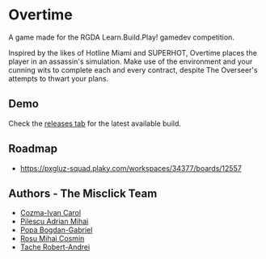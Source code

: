 
# Overtime

A game made for the RGDA Learn.Build.Play! gamedev competition.

Inspired by the likes of Hotline Miami and SUPERHOT, Overtime places the player in an assassin's simulation. Make use of the environment and your cunning wits to complete each and every contract, despite The Overseer's attempts to thwart your plans.
## Demo

Check the [releases tab](https://github.com/MekalBoy/overtime-lbp/releases) for the latest available build.
## Roadmap

- https://pxgluz-squad.plaky.com/workspaces/34377/boards/12557
## Authors - The Misclick Team

- [Cozma-Ivan Carol](https://github.com/carolcozma)
- [Pilescu Adrian Mihai](https://github.com/Aeneator)
- [Popa Bogdan-Gabriel](https://github.com/PxGluz)
- [Rosu Mihai Cosmin](https://github.com/mehigh8)
- [Tache Robert-Andrei](https://github.com/MekalBoy)
